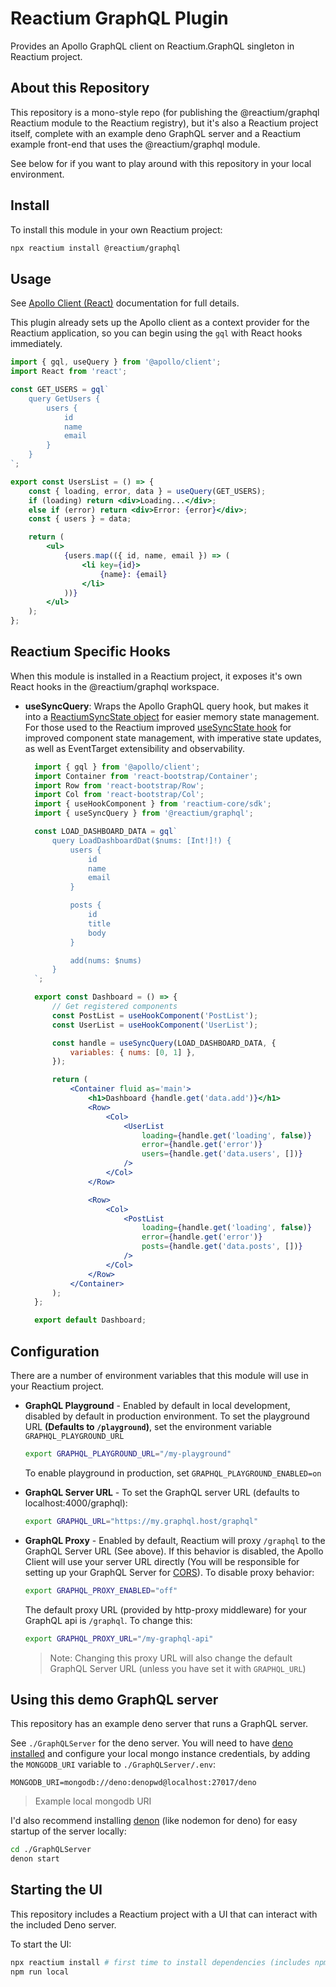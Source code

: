 # Reactium GraphQL Plugin

Provides an Apollo GraphQL client on Reactium.GraphQL singleton in Reactium project.

## About this Repository
This repository is a mono-style repo (for publishing the @reactium/graphql Reactium module to the Reactium registry), but it's also a Reactium project itself, complete with an example deno GraphQL server and a Reactium example front-end that uses the @reactium/graphql module.

See below for if you want to play around with this repository in your local environment.

## Install

To install this module in your own Reactium project:

```sh
npx reactium install @reactium/graphql
```

## Usage

See [Apollo Client (React)](https://www.apollographql.com/docs/react) documentation for full details.

This plugin already sets up the Apollo client as a context provider for the Reactium application, so you can begin using the `gql` with React hooks immediately.

```jsx
import { gql, useQuery } from '@apollo/client';
import React from 'react';

const GET_USERS = gql`
    query GetUsers {
        users {
            id
            name
            email
        }
    }
`;

export const UsersList = () => {
    const { loading, error, data } = useQuery(GET_USERS);
    if (loading) return <div>Loading...</div>;
    else if (error) return <div>Error: {error}</div>;
    const { users } = data;

    return (
        <ul>
            {users.map(({ id, name, email }) => (
                <li key={id}>
                    {name}: {email}
                </li>
            ))}
        </ul>
    );
};
```

## Reactium Specific Hooks

When this module is installed in a Reactium project, it exposes it's own React hooks in the @reactium/graphql workspace.

* **useSyncQuery**: Wraps the Apollo GraphQL query hook, but makes it into a [ReactiumSyncState object](https://reactiumcore.github.io/reactium-sdk-core/classes/ReactiumSyncState.html) for easier memory state management. For those used to the Reactium improved [useSyncState hook](https://reactiumcore.github.io/reactium-sdk-core/functions/useSyncState.html) for improved component state management, with imperative state updates, as well as EventTarget extensibility and observability.

  ```jsx
    import { gql } from '@apollo/client';
    import Container from 'react-bootstrap/Container';
    import Row from 'react-bootstrap/Row';
    import Col from 'react-bootstrap/Col';
    import { useHookComponent } from 'reactium-core/sdk';
    import { useSyncQuery } from '@reactium/graphql';

    const LOAD_DASHBOARD_DATA = gql`
        query LoadDashboardDat($nums: [Int!]!) {
            users {
                id
                name
                email
            }

            posts {
                id
                title
                body
            }

            add(nums: $nums)
        }
    `;

    export const Dashboard = () => {
        // Get registered components
        const PostList = useHookComponent('PostList');
        const UserList = useHookComponent('UserList');

        const handle = useSyncQuery(LOAD_DASHBOARD_DATA, {
            variables: { nums: [0, 1] },
        });

        return (
            <Container fluid as='main'>
                <h1>Dashboard {handle.get('data.add')}</h1>
                <Row>
                    <Col>
                        <UserList
                            loading={handle.get('loading', false)}
                            error={handle.get('error')}
                            users={handle.get('data.users', [])}
                        />
                    </Col>
                </Row>

                <Row>
                    <Col>
                        <PostList
                            loading={handle.get('loading', false)}
                            error={handle.get('error')}
                            posts={handle.get('data.posts', [])}
                        />
                    </Col>
                </Row>
            </Container>
        );
    };

    export default Dashboard;
  ```

## Configuration

There are a number of environment variables that this module will use in your Reactium project.

- **GraphQL Playground** - Enabled by default in local development, disabled by default in production environment. To set the playground URL **(Defaults to `/playground`)**, set the environment variable `GRAPHQL_PLAYGROUND_URL`
  
  ```bash
  export GRAPHQL_PLAYGROUND_URL="/my-playground"
  ```

  To enable playground in production, set `GRAPHQL_PLAYGROUND_ENABLED=on`
- **GraphQL Server URL** - To set the GraphQL server URL (defaults to localhost:4000/graphql):
    ```bash
    export GRAPHQL_URL="https://my.graphql.host/graphql"
    ```
- **GraphQL Proxy** - Enabled by default, Reactium will proxy `/graphql` to the GraphQL Server URL (See above). If this behavior is disabled, the Apollo Client will use your server URL directly (You will be responsible for setting up your GraphQL Server for [CORS](https://developer.mozilla.org/en-US/docs/Web/HTTP/CORS)). To disable proxy behavior:
    
    ```bash
    export GRAPHQL_PROXY_ENABLED="off"
    ```

    The default proxy URL (provided by http-proxy middleware) for your GraphQL api is `/graphql`. To change this:

    ```bash
    export GRAPHQL_PROXY_URL="/my-graphql-api"
    ```
    > Note: Changing this proxy URL will also change the default GraphQL Server URL (unless you have set it with `GRAPHQL_URL`)

## Using this demo GraphQL server

This repository has an example deno server that runs a GraphQL server.

See `./GraphQLServer` for the deno server. You will need to have [deno installed](https://docs.deno.com/runtime/manual/) and configure your local mongo instance credentials, by adding the `MONGODB_URI` variable to `./GraphQLServer/.env`:

```
MONGODB_URI=mongodb://deno:denopwd@localhost:27017/deno
```
> Example local mongodb URI

I'd also recommend installing [denon](https://deno.land/x/denon@2.5.0/docs/installation.md?source=) (like nodemon for deno) for easy startup of the server locally:

```sh
cd ./GraphQLServer
denon start
```

## Starting the UI

This repository includes a Reactium project with a UI that can interact with the included Deno server.

To start the UI:

```sh
npx reactium install # first time to install dependencies (includes npm dependencies as well)
npm run local
```